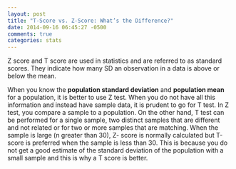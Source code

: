 ```yaml
---
layout: post
title: "T-Score vs. Z-Score: What’s the Difference?"
date: 2014-09-16 06:45:27 -0500
comments: true
categories: stats
---
```

Z score and T score are used in statistics and are referred to as standard scores. They indicate how many SD an observation in a data is above or below the mean. 

When you know the **population standard deviation** and **population mean** for a population, it is better to use Z test. When you do not have all this information and instead have sample data, it is prudent to go for T test. In Z test, you compare a sample to a population. On the other hand, T test can be performed for a single sample, two distinct samples that are different and not related or for two or more samples that are matching. When the sample is large (n greater than 30), Z- score is normally calculated but T-score is preferred when the sample is less than 30. This is because you do not get a good estimate of the standard deviation of the population with a small sample and this is why a T score is better.

